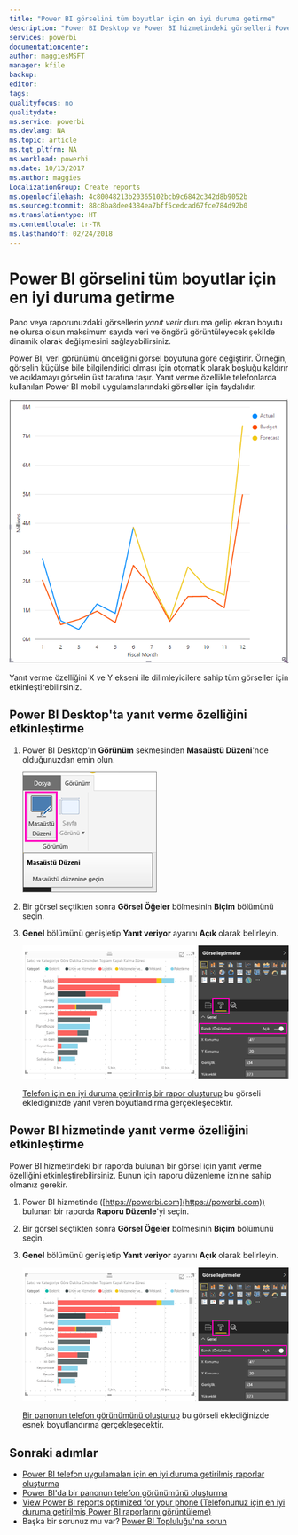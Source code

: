 ```yaml
---
title: "Power BI görselini tüm boyutlar için en iyi duruma getirme"
description: "Power BI Desktop ve Power BI hizmetindeki görselleri Power BI telefon uygulamaları için en iyi duruma getirmeyi öğrenin."
services: powerbi
documentationcenter: 
author: maggiesMSFT
manager: kfile
backup: 
editor: 
tags: 
qualityfocus: no
qualitydate: 
ms.service: powerbi
ms.devlang: NA
ms.topic: article
ms.tgt_pltfrm: NA
ms.workload: powerbi
ms.date: 10/13/2017
ms.author: maggies
LocalizationGroup: Create reports
ms.openlocfilehash: 4c80048213b20365102bcb9c6842c342d8b9052b
ms.sourcegitcommit: 88c8ba8dee4384ea7bff5cedcad67fce784d92b0
ms.translationtype: HT
ms.contentlocale: tr-TR
ms.lasthandoff: 02/24/2018
---
```

# <a name="optimize-a-power-bi-visual-for-any-size"></a>Power BI görselini tüm boyutlar için en iyi duruma getirme
Pano veya raporunuzdaki görsellerin *yanıt verir* duruma gelip ekran boyutu ne olursa olsun maksimum sayıda veri ve öngörü görüntüleyecek şekilde dinamik olarak değişmesini sağlayabilirsiniz.

Power BI, veri görünümü önceliğini görsel boyutuna göre değiştirir. Örneğin, görselin küçülse bile bilgilendirici olması için otomatik olarak boşluğu kaldırır ve açıklamayı görselin üst tarafına taşır. Yanıt verme özellikle telefonlarda kullanılan Power BI mobil uygulamalarındaki görseller için faydalıdır.

![Yanıt veren görsel yeniden boyutlandırma](media/desktop-create-responsive-visuals/power-bi-responsive-visual.gif)

Yanıt verme özelliğini X ve Y ekseni ile dilimleyicilere sahip tüm görseller için etkinleştirebilirsiniz.

## <a name="turn-on-responsiveness-in-power-bi-desktop"></a>Power BI Desktop'ta yanıt verme özelliğini etkinleştirme
1. Power BI Desktop'ın **Görünüm** sekmesinden **Masaüstü Düzeni**'nde olduğunuzdan emin olun.
   
    ![Masaüstü Düzeni simgesi](media/desktop-create-responsive-visuals/power-bi-desktop-layout.png)
2. Bir görsel seçtikten sonra **Görsel Öğeler** bölmesinin **Biçim** bölümünü seçin.
3. **Genel** bölümünü genişletip **Yanıt veriyor** ayarını **Açık** olarak belirleyin.
   
    ![Yanıt veriyor ayarı açık](media/desktop-create-responsive-visuals/power-bi-turn-responsive-on.png)
   
     [Telefon için en iyi duruma getirilmiş bir rapor oluşturup](desktop-create-phone-report.md) bu görseli eklediğinizde yanıt veren boyutlandırma gerçekleşecektir.

## <a name="turn-on-responsiveness-in-the-power-bi-service"></a>Power BI hizmetinde yanıt verme özelliğini etkinleştirme
Power BI hizmetindeki bir raporda bulunan bir görsel için yanıt verme özelliğini etkinleştirebilirsiniz. Bunun için raporu düzenleme iznine sahip olmanız gerekir.

1. Power BI hizmetinde ([https://powerbi.com](https://powerbi.com)) bulunan bir raporda **Raporu Düzenle**'yi seçin.
2. Bir görsel seçtikten sonra **Görsel Öğeler** bölmesinin **Biçim** bölümünü seçin.
3. **Genel** bölümünü genişletip **Yanıt veriyor** ayarını **Açık** olarak belirleyin.
   
    ![Yanıt veriyor ayarı açık](media/desktop-create-responsive-visuals/power-bi-turn-responsive-on.png)
   
     [Bir panonun telefon görünümünü oluşturup](service-create-dashboard-mobile-phone-view.md) bu görseli eklediğinizde esnek boyutlandırma gerçekleşecektir.

## <a name="next-steps"></a>Sonraki adımlar
* [Power BI telefon uygulamaları için en iyi duruma getirilmiş raporlar oluşturma](desktop-create-phone-report.md)
* [Power BI'da bir panonun telefon görünümünü oluşturma](service-create-dashboard-mobile-phone-view.md)
* [View Power BI reports optimized for your phone (Telefonunuz için en iyi duruma getirilmiş Power BI raporlarını görüntüleme)](mobile-apps-view-phone-report.md)
* Başka bir sorunuz mu var? [Power BI Topluluğu'na sorun](http://community.powerbi.com/)

